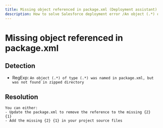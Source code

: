 ```yaml
---
title: Missing object referenced in package.xml (Deployment assistant)
description: How to solve Salesforce deployment error /An object (.*) of type (.*) was named in package.xml, but was not found in zipped directory/gm
---
```

<!-- markdownlint-disable MD013 -->
# Missing object referenced in package.xml

## Detection

- RegExp: `An object (.*) of type (.*) was named in package.xml, but was not found in zipped directory`

## Resolution

```shell
You can either:
- Update the package.xml to remove the reference to the missing {2} {1}
- Add the missing {2} {1} in your project source files
```
